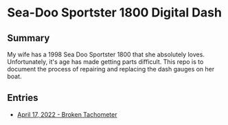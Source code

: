 # Sea-Doo Sportster 1800 Digital Dash

## Summary

My wife has a 1998 Sea Doo Sportster 1800 that she absolutely loves.
Unfortunately, it's age has made getting parts difficult.  This repo
is to document the process of repairing and replacing the dash gauges
on her boat.

## Entries
* [April 17, 2022 - Broken Tachometer](entries/17-04-2022/entry.md)
